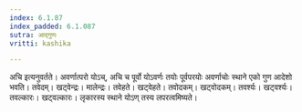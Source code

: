 ```yaml
---
index: 6.1.87
index_padded: 6.1.087
sutra: आद्गुणः
vritti: kashika

---
```

अचि इत्यनुवर्तते। अवर्णात्परो योऽच्, अचि च पूर्वो योऽवर्णः तयोः पूर्वपरयोः अवर्णाचोः स्थाने एको गुण आदेशो भवति। तवेदम्। खट्वेन्द्रः। मालेन्द्रः। तवेहते। खट्वेहते। तवोदकम्। खट्वोदकम्। तवर्श्यः। खट्वर्श्यः। तवल्कारः। खट्वल्कारः। लृकारस्य स्थाने योऽण् तस्य लपरत्वमिष्यते।